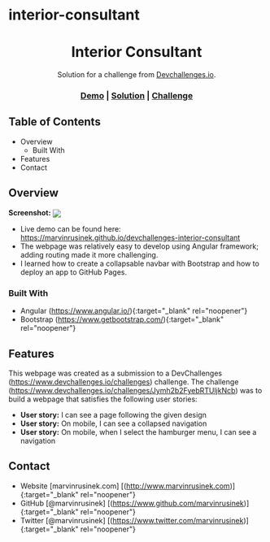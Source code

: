 # interior-consultant

<h1 align="center">Interior Consultant</h1>

<div align="center">
   Solution for a challenge from <a href="http://devchallenges.io">Devchallenges.io</a>.
</div>

<div align="center">
  <h3>
    <a href="https://marvinrusinek.github.io/devchallenges-interior-consultant">Demo</a>
    <span> | </span>
    <a href="https://www.github.com/marvinrusinek/devchallenges-interior-consultant">Solution</a>
    <span> | </span>
    <a href="https://devchallenges.io/challenges/Jymh2b2FyebRTUljkNcb">Challenge</a>
  </h3>
</div>

## Table of Contents

- Overview
  - Built With
- Features
- Contact

<!-- OVERVIEW -->

## Overview

<b>Screenshot:</b> 
<img src="http://www.marvinrusinek.com/portfolio-projects/interior-consultant-screenshot.png" align="center">

- Live demo can be found here: https://marvinrusinek.github.io/devchallenges-interior-consultant
- The webpage was relatively easy to develop using Angular framework; adding routing made it more challenging.
- I learned how to create a collapsable navbar with Bootstrap and how to deploy an app to GitHub Pages.

### Built With
- Angular (https://www.angular.io/){:target="_blank" rel="noopener"}
- Bootstrap (https://www.getbootstrap.com/){:target="_blank" rel="noopener"}

## Features
This webpage was created as a submission to a DevChallenges (https://www.devchallenges.io/challenges) challenge. The challenge (https://www.devchallenges.io/challenges/Jymh2b2FyebRTUljkNcb) was to build a webpage that satisfies the following user stories:

- <b>User story:</b> I can see a page following the given design
- <b>User story:</b> On mobile, I can see a collapsed navigation
- <b>User story:</b> On mobile, when I select the hamburger menu, I can see a navigation

## Contact
- Website [marvinrusinek.com] [(http://www.marvinrusinek.com)]{:target="_blank" rel="noopener"}
- GitHub [@marvinrusinek] [(https://www.github.com/marvinrusinek)]{:target="_blank" rel="noopener"}
- Twitter [@marvinrusinek] [(https://www.twitter.com/marvinrusinek)]{:target="_blank" rel="noopener"}

